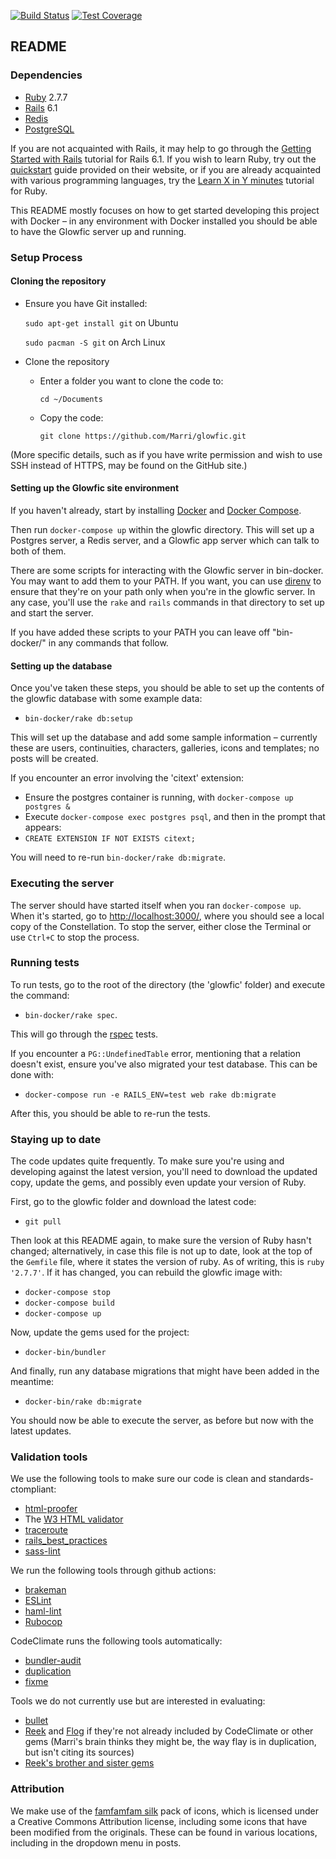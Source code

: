 [![Build Status](https://travis-ci.com/Marri/glowfic.svg?branch=master)](https://travis-ci.com/Marri/glowfic) [![Test Coverage](https://codeclimate.com/github/Marri/glowfic/badges/coverage.svg)](https://codeclimate.com/github/Marri/glowfic/coverage)

## README

### Dependencies

*   [Ruby](https://www.ruby-lang.org/en/) 2.7.7
*   [Rails](http://rubyonrails.org/) 6.1
*   [Redis](https://redis.io/topics/quickstart)
*   [PostgreSQL](https://www.postgresql.org/)

If you are not acquainted with Rails, it may help to go through the [Getting Started with Rails](http://guides.rubyonrails.org/v6.1/getting_started.html) tutorial for Rails 6.1.
If you wish to learn Ruby, try out the [quickstart](https://www.ruby-lang.org/en/documentation/quickstart/) guide provided on their website, or if you are already acquainted with various programming languages, try the [Learn X in Y minutes](https://learnxinyminutes.com/docs/ruby/) tutorial for Ruby.

This README mostly focuses on how to get started developing this project with Docker – in any environment with Docker installed you should be able to have the Glowfic server up and running.

### Setup Process

#### Cloning the repository

*   Ensure you have Git installed:

    `sudo apt-get install git` on Ubuntu

    `sudo pacman -S git` on Arch Linux

*   Clone the repository
    *   Enter a folder you want to clone the code to:

        `cd ~/Documents`

    *   Copy the code:

        `git clone https://github.com/Marri/glowfic.git`

(More specific details, such as if you have write permission and wish to use SSH instead of HTTPS, may be found on the GitHub site.)

#### Setting up the Glowfic site environment

If you haven't already, start by installing [Docker](https://docs.docker.com/install/) and [Docker Compose](https://docs.docker.com/compose/install/).

Then run `docker-compose up` within the glowfic directory.
This will set up a Postgres server, a Redis server, and a Glowfic app server which can talk to both of them.

There are some scripts for interacting with the Glowfic server in bin-docker.
You may want to add them to your PATH.
If you want, you can use [direnv](https://direnv.net/) to ensure that they're on your path only when you're in the glowfic server.
In any case, you'll use the `rake` and `rails` commands in that directory to set up and start the server.

If you have added these scripts to your PATH you can leave off "bin-docker/" in any commands that follow.

#### Setting up the database

Once you've taken these steps, you should be able to set up the contents of the glowfic database with some example data:
*   `bin-docker/rake db:setup`

This will set up the database and add some sample information – currently these are users, continuities, characters, galleries, icons and templates; no posts will be created.

If you encounter an error involving the 'citext' extension:

*   Ensure the postgres container is running, with `docker-compose up postgres &`
*   Execute `docker-compose exec postgres psql`, and then in the prompt that appears:
*   `CREATE EXTENSION IF NOT EXISTS citext;`

You will need to re-run `bin-docker/rake db:migrate`.

### Executing the server

The server should have started itself when you ran `docker-compose up`.
When it's started, go to [http://localhost:3000/](http://localhost:3000/), where you should see a local copy of the Constellation.
To stop the server, either close the Terminal or use `Ctrl+C` to stop the process.

### Running tests

To run tests, go to the root of the directory (the 'glowfic' folder) and execute the command:

*   `bin-docker/rake spec`.

This will go through the [rspec](http://rspec.info/) tests.

If you encounter a `PG::UndefinedTable` error, mentioning that a relation doesn't exist, ensure you've also migrated your test database.
This can be done with:

*   `docker-compose run -e RAILS_ENV=test web rake db:migrate`

After this, you should be able to re-run the tests.

### Staying up to date

The code updates quite frequently.
To make sure you're using and developing against the latest version, you'll need to download the updated copy, update the gems, and possibly even update your version of Ruby.

First, go to the glowfic folder and download the latest code:

*   `git pull`

Then look at this README again, to make sure the version of Ruby hasn't changed; alternatively, in case this file is not up to date, look at the top of the `Gemfile` file, where it states the version of ruby.
As of writing, this is `ruby '2.7.7'`.
If it has changed, you can rebuild the glowfic image with:

*   `docker-compose stop`
*   `docker-compose build`
*   `docker-compose up`

Now, update the gems used for the project:

*   `docker-bin/bundler`

And finally, run any database migrations that might have been added in the meantime:

*   `docker-bin/rake db:migrate`

You should now be able to execute the server, as before but now with the latest updates.

### Validation tools

We use the following tools to make sure our code is clean and standards-ctompliant:

* [html-proofer](https://github.com/gjtorikian/html-proofer)
* The [W3 HTML validator](https://validator.w3.org/)
* [traceroute](https://github.com/amatsuda/traceroute)
* [rails_best_practices](https://github.com/flyerhzm/rails_best_practices)
* [sass-lint](https://github.com/sasstools/sass-lint)

We run the following tools through github actions:
* [brakeman](https://github.com/presidentbeef/brakeman)
* [ESLint](https://eslint.org/)
* [haml-lint](https://github.com/sds/haml-lint)
* [Rubocop](https://github.com/rubocop-hq/rubocop)

CodeClimate runs the following tools automatically:
* [bundler-audit](https://github.com/rubysec/bundler-audit)
* [duplication](https://github.com/codeclimate/codeclimate-duplication)
* [fixme](https://github.com/codeclimate/codeclimate-fixme)

Tools we do not currently use but are interested in evaluating:
* [bullet](https://github.com/flyerhzm/bullet)
* [Reek](https://github.com/troessner/reek) and [Flog](https://github.com/seattlerb/flog) if they're not already included by CodeClimate or other gems (Marri's brain thinks they might be, the way flay is in duplication, but isn't citing its sources)
* [Reek's brother and sister gems](https://github.com/troessner/reek#brothers-and-sisters)

### Attribution

We make use of the [famfamfam silk](http://www.famfamfam.com/lab/icons/silk/) pack of icons, which is licensed under a Creative Commons Attribution license, including some icons that have been modified from the originals.
These can be found in various locations, including in the dropdown menu in posts.
